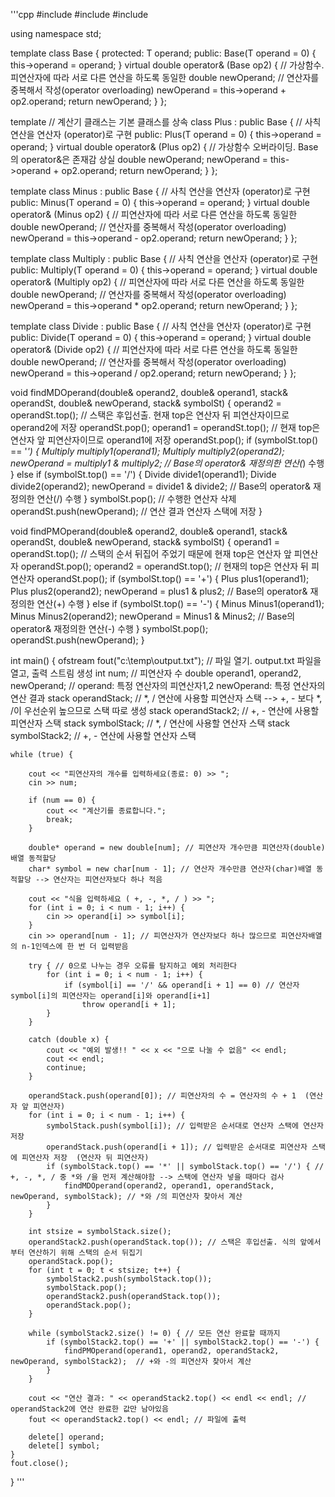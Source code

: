 '''cpp
#include <iostream>
#include <fstream>
#include <stack>


using namespace std;

template <typename T>
class Base {
protected:
	T operand;
public:
	Base(T operand = 0) { this->operand = operand; }
	virtual double operator& (Base op2) { // 가상함수. 피연산자에 따라 서로 다른 연산을 하도록 동일한 
		double newOperand;               // 연산자를 중복해서 작성(operator overloading)
		newOperand = this->operand + op2.operand;
		return newOperand;
	}
};

template <typename T> // 계산기 클래스는 기본 클래스를 상속
class Plus : public Base<T> { // 사칙 연산을 연산자 (operator)로 구현
public:
	Plus(T operand = 0) { this->operand = operand; }
	virtual double operator& (Plus op2) { // 가상함수 오버라이딩. Base의 operator&은 존재감 상실
		double newOperand;
		newOperand = this->operand + op2.operand;
		return newOperand;
	}
};

template <typename T>
class Minus : public Base<T> { // 사칙 연산을 연산자 (operator)로 구현
public:
	Minus(T operand = 0) { this->operand = operand; }
	virtual double operator& (Minus op2) { // 피연산자에 따라 서로 다른 연산을 하도록 동일한 
		double newOperand;               // 연산자를 중복해서 작성(operator overloading)
		newOperand = this->operand - op2.operand;
		return newOperand;
	}
};

template <typename T>
class Multiply : public Base<T> { // 사칙 연산을 연산자 (operator)로 구현
public:
	Multiply(T operand = 0) { this->operand = operand; }
	virtual double operator& (Multiply op2) { // 피연산자에 따라 서로 다른 연산을 하도록 동일한 
		double newOperand;               // 연산자를 중복해서 작성(operator overloading)
		newOperand = this->operand * op2.operand;
		return newOperand;
	}
};

template <typename T>
class Divide : public Base<T> { // 사칙 연산을 연산자 (operator)로 구현
public:
	Divide(T operand = 0) { this->operand = operand; }
	virtual double operator& (Divide op2) { // 피연산자에 따라 서로 다른 연산을 하도록 동일한 
		double newOperand;               // 연산자를 중복해서 작성(operator overloading)
		newOperand = this->operand / op2.operand;
		return newOperand;
	}
};

void findMDOperand(double& operand2, double& operand1, stack<double>& operandSt, double& newOperand, stack<char>& symbolSt) {
	operand2 = operandSt.top(); // 스택은 후입선출. 현재 top은 연산자 뒤 피연산자이므로 operand2에 저장
	operandSt.pop();
	operand1 = operandSt.top(); // 현재 top은 연산자 앞 피연산자이므로 operand1에 저장
	operandSt.pop();
	if (symbolSt.top() == '*') {
		Multiply<double> multiply1(operand1);
		Multiply<double> multiply2(operand2);
		newOperand = multiply1 & multiply2; // Base의 operator& 재정의한 연산(*) 수행
	}
	else if (symbolSt.top() == '/') {
		Divide<double> divide1(operand1);
		Divide<double> divide2(operand2);
		newOperand = divide1 & divide2; // Base의 operator& 재정의한 연산(/) 수행
	}
	symbolSt.pop(); // 수행한 연산자 삭제
	operandSt.push(newOperand); // 연산 결과 연산자 스택에 저장
}

void findPMOperand(double& operand2, double& operand1, stack<double>& operandSt, double& newOperand, stack<char>& symbolSt) {
	operand1 = operandSt.top(); // 스택의 순서 뒤집어 주었기 때문에 현재 top은 연산자 앞 피연산자
	operandSt.pop();
	operand2 = operandSt.top(); // 현재의 top은 연산자 뒤 피연산자
	operandSt.pop();
	if (symbolSt.top() == '+') {
		Plus<double> plus1(operand1);
		Plus<double> plus2(operand2);
		newOperand = plus1 & plus2; // Base의 operator& 재정의한 연산(+) 수행
	}
	else if (symbolSt.top() == '-') {
		Minus<double> Minus1(operand1);
		Minus<double> Minus2(operand2);
		newOperand = Minus1 & Minus2; // Base의 operator& 재정의한 연산(-) 수행
	}
	symbolSt.pop();
	operandSt.push(newOperand);
}

int main() {
	ofstream fout("c:\\temp\\output.txt"); // 파일 열기. output.txt 파일을 열고, 출력 스트림 생성
	int num; // 피연산자 수
	double operand1, operand2, newOperand; // operand: 특정 연산자의 피연산자1,2 newOperand: 특정 연산자의 연산 결과
	stack<double> operandStack; // *, / 연산에 사용할 피연산자 스택 --> +, - 보다 *, /이 우선순위 높으므로 스택 따로 생성
	stack<double> operandStack2; // +, - 연산에 사용할 피연산자 스택
	stack<char> symbolStack; // *, / 연산에 사용할 연산자 스택
	stack<char> symbolStack2; // +, - 연산에 사용할 연산자 스택

	while (true) {

		cout << "피연산자의 개수를 입력하세요(종료: 0) >> ";
		cin >> num;

		if (num == 0) {
			cout << "계산기를 종료합니다.";
			break;
		}

		double* operand = new double[num]; // 피연산자 개수만큼 피연산자(double)배열 동적할당
		char* symbol = new char[num - 1]; // 연산자 개수만큼 연산자(char)배열 동적할당 --> 연산자는 피연산자보다 하나 적음

		cout << "식을 입력하세요 ( +, -, *, / ) >> ";
		for (int i = 0; i < num - 1; i++) {
			cin >> operand[i] >> symbol[i];
		}
		cin >> operand[num - 1]; // 피연산자가 연산자보다 하나 많으므로 피연산자배열의 n-1인덱스에 한 번 더 입력받음

		try { // 0으로 나누는 경우 오류를 탐지하고 예외 처리한다
			for (int i = 0; i < num - 1; i++) {
				if (symbol[i] == '/' && operand[i + 1] == 0) // 연산자 symbol[i]의 피연산자는 operand[i]와 operand[i+1]
					throw operand[i + 1];
			}
		}

		catch (double x) {
			cout << "예외 발생!! " << x << "으로 나눌 수 없음" << endl;
			cout << endl;
			continue;
		}

		operandStack.push(operand[0]); // 피연산자의 수 = 연산자의 수 + 1  (연산자 앞 피연산자)
		for (int i = 0; i < num - 1; i++) {
			symbolStack.push(symbol[i]); // 입력받은 순서대로 연산자 스택에 연산자 저장
			operandStack.push(operand[i + 1]); // 입력받은 순서대로 피연산자 스택에 피연산자 저장  (연산자 뒤 피연산자)
			if (symbolStack.top() == '*' || symbolStack.top() == '/') { // +, -, *, / 중 *와 /을 먼저 계산해야함 --> 스택에 연산자 넣을 때마다 검사
				findMDOperand(operand2, operand1, operandStack, newOperand, symbolStack); // *와 /의 피연산자 찾아서 계산
			}
		}

		int stsize = symbolStack.size();
		operandStack2.push(operandStack.top()); // 스택은 후입선출. 식의 앞에서부터 연산하기 위해 스택의 순서 뒤집기
		operandStack.pop();
		for (int t = 0; t < stsize; t++) {
			symbolStack2.push(symbolStack.top());
			symbolStack.pop();
			operandStack2.push(operandStack.top());
			operandStack.pop();
		}

		while (symbolStack2.size() != 0) { // 모든 연산 완료할 때까지
			if (symbolStack2.top() == '+' || symbolStack2.top() == '-') {
				findPMOperand(operand1, operand2, operandStack2, newOperand, symbolStack2);  // +와 -의 피연산자 찾아서 계산
			}
		}

		cout << "연산 결과: " << operandStack2.top() << endl << endl; // operandStack2에 연산 완료한 값만 남아있음
		fout << operandStack2.top() << endl; // 파일에 출력

		delete[] operand;
		delete[] symbol;
	}
	fout.close();
}
'''
